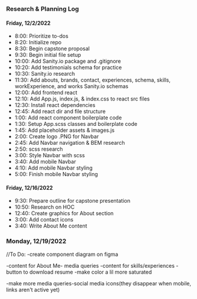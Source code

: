 ### Research & Planning Log
#### Friday, 12/2/2022
* 8:00: Prioritize to-dos
* 8:20: Initialize repo
* 8:30: Begin capstone proposal
* 9:30: Begin initial file setup
* 10:00: Add Sanity.io package and .gitignore
* 10:20: Add testimonials schema for practice
* 10:30: Sanity.io research
* 11:30: Add abouts, brands, contact, experiences, schema, skills, workExperience, and works Sanity.io schemas
* 12:00: Add frontend react
* 12:10: Add App.js, index.js, & index.css to react src files
* 12:30: Install react dependencies
* 12:45: Add react dir and file structure
* 1:00: Add react component boilerplate code
* 1:30: Setup App.scss classes and boilerplate code
* 1:45: Add placeholder assets & images.js
* 2:00: Create logo .PNG for Navbar
* 2:45: Add Navbar navigation & BEM research
* 2:50: scss research
* 3:00: Style Navbar with scss
* 3:40: Add mobile Navbar
* 4:10: Add mobile Navbar styling
* 5:00: Finish mobile Navbar styling

#### Friday, 12/16/2022
* 9:30: Prepare outline for capstone presentation
* 10:50: Research on HOC
* 12:40: Create graphics for About section
* 3:00: Add contact icons
* 3:40: Write About Me content

### Monday, 12/19/2022


//To Do:
-create component diagram on figma

-content for About Me- media queries
-content for skills/experiences
-button to download resume
-make color a lil more saturated

-make more media queries-social media icons(they disappear when mobile, links aren't active yet)